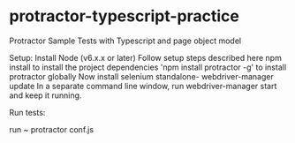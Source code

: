 # protractor-typescript-practice
Protractor Sample Tests with Typescript and page object model



Setup:
Install Node (v6.x.x or later)
Follow setup steps described here
npm install to install the project dependencies
'npm install protractor -g' to install protractor globally
Now install selenium standalone- webdriver-manager update
In a separate command line window, run webdriver-manager start and keep it running.


Run tests:

run ~ protractor conf.js
